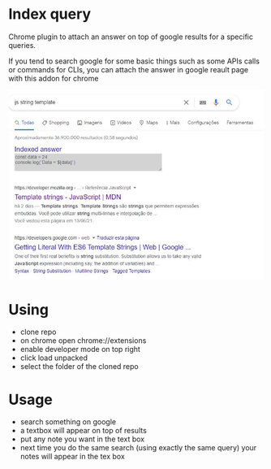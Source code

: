 # Index query

Chrome plugin to attach an answer on top of google results for a specific queries.

If you tend to search google for some basic things such as some APIs calls or commands for CLIs, you can attach the answer in google reault page with this addon for chrome

![image.jpg](image.jpg)

# Using

- clone repo
- on chrome open chrome://extensions
- enable developer mode on top right
- click load unpacked
- select the folder of the cloned repo

# Usage

- search something on google
- a textbox will appear on top of results
- put any note you want in the text box
- next time you do the same search (using exactly the same query) your notes will appear in the tex box